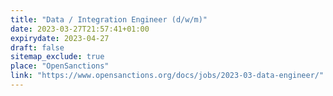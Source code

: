 ```yaml
---
title: "Data / Integration Engineer (d/w/m)"
date: 2023-03-27T21:57:41+01:00
expirydate: 2023-04-27
draft: false
sitemap_exclude: true
place: "OpenSanctions"
link: "https://www.opensanctions.org/docs/jobs/2023-03-data-engineer/"
---
```

